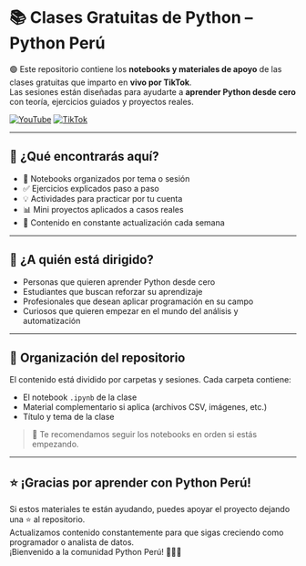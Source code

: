 # 📚 Clases Gratuitas de Python – Python Perú

🟢 Este repositorio contiene los **notebooks y materiales de apoyo** de las clases gratuitas que imparto en **vivo por TikTok**.  
Las sesiones están diseñadas para ayudarte a **aprender Python desde cero** con teoría, ejercicios guiados y proyectos reales.

[![YouTube](https://img.shields.io/badge/YouTube-1k-red?style=social&logo=youtube)](https://www.youtube.com/@perupython)
[![TikTok](https://img.shields.io/badge/TikTok-19k-black?style=social&logo=tiktok)](https://www.tiktok.com/@perupython)


---

## 📘 ¿Qué encontrarás aquí?

- 📂 Notebooks organizados por tema o sesión  
- ✅ Ejercicios explicados paso a paso  
- 💡 Actividades para practicar por tu cuenta  
- 📊 Mini proyectos aplicados a casos reales  
- 🔁 Contenido en constante actualización cada semana



---

## 🎯 ¿A quién está dirigido?

- Personas que quieren aprender Python desde cero  
- Estudiantes que buscan reforzar su aprendizaje  
- Profesionales que desean aplicar programación en su campo  
- Curiosos que quieren empezar en el mundo del análisis y automatización



---


## 📂 Organización del repositorio

El contenido está dividido por carpetas y sesiones. Cada carpeta contiene:

- El notebook `.ipynb` de la clase
- Material complementario si aplica (archivos CSV, imágenes, etc.)
- Título y tema de la clase

> 📌 Te recomendamos seguir los notebooks en orden si estás empezando.



---

## ⭐ ¡Gracias por aprender con Python Perú!

Si estos materiales te están ayudando, puedes apoyar el proyecto dejando una ⭐ al repositorio.  
Actualizamos contenido constantemente para que sigas creciendo como programador o analista de datos.  
¡Bienvenido a la comunidad Python Perú! 🐍🇵🇪

